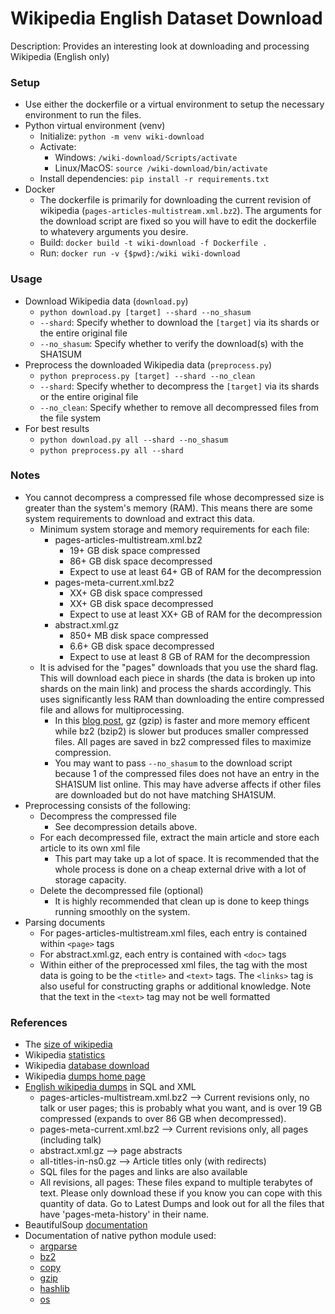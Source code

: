 # Wikipedia English Dataset Download

Description: Provides an interesting look at downloading and processing Wikipedia (English only)


### Setup

 - Use either the dockerfile or a virtual environment to setup the necessary environment to run the files.
 - Python virtual environment (venv)
     - Initialize: `python -m venv wiki-download`
     - Activate: 
        - Windows: `/wiki-download/Scripts/activate`
        - Linux/MacOS: `source /wiki-download/bin/activate`
     - Install dependencies: `pip install -r requirements.txt`
 - Docker
     - The dockerfile is primarily for downloading the current revision of wikipedia (`pages-articles-multistream.xml.bz2`). The arguments for the download script are fixed so you will have to edit the dockerfile to whatevery arguments you desire.
     - Build: `docker build -t wiki-download -f Dockerfile .`
     - Run: `docker run -v {$pwd}:/wiki wiki-download`


### Usage

 - Download Wikipedia data (`download.py`)
     - `python download.py [target] --shard --no_shasum`
     - `--shard`: Specify whether to download the `[target]` via its shards or the entire original file
     - `--no_shasum`: Specify whether to verify the download(s) with the SHA1SUM
 - Preprocess the downloaded Wikipedia data (`preprocess.py`)
     - `python preprocess.py [target] --shard --no_clean`
     - `--shard`: Specify whether to decompress the `[target]` via its shards or the entire original file
     - `--no_clean`: Specify whether to remove all decompressed files from the file system
 - For best results
     - `python download.py all --shard --no_shasum`
     - `python preprocess.py all --shard`


### Notes

 - You cannot decompress a compressed file whose decompressed size is greater than the system's memory (RAM). This means there are some system requirements to download and extract this data.
     - Minimum system storage and memory requirements for each file: 
         - pages-articles-multistream.xml.bz2
             - 19+ GB disk space compressed
             - 86+ GB disk space decompressed
             - Expect to use at least 64+ GB of RAM for the decompression
         - pages-meta-current.xml.bz2
             - XX+ GB disk space compressed
             - XX+ GB disk space decompressed
             - Expect to use at least XX+ GB of RAM for the decompression
         - abstract.xml.gz
             - 850+ MB disk space compressed
             - 6.6+ GB disk space decompressed
             - Expect to use at least 8 GB of RAM for the decompression
     - It is advised for the "pages" downloads that you use the shard flag. This will download each piece in shards (the data is broken up into shards on the main link) and process the shards accordingly. This uses significantly less RAM than downloading the entire compressed file and allows for multiprocessing.
         - In this [blog post](https://blog.online-convert.com/what-are-tar-gz-and-bz2/), gz (gzip) is faster and more memory efficent while bz2 (bzip2) is slower but produces smaller compressed files. All pages are saved in bz2 compressed files to maximize compression.
         - You may want to pass `--no_shasum` to the download script because 1 of the compressed files does not have an entry in the SHA1SUM list online. This may have adverse affects if other files are downloaded but do not have matching SHA1SUM.
 - Preprocessing consists of the following:
     - Decompress the compressed file
         - See decompression details above.
     - For each decompressed file, extract the main article and store each article to its own xml file
         - This part may take up a lot of space. It is recommended that the whole process is done on a cheap external drive with a lot of storage capacity.
     - Delete the decompressed file (optional)
         - It is highly recommended that clean up is done to keep things running smoothly on the system.
 - Parsing documents
     - For pages-articles-multistream.xml files, each entry is contained within `<page>` tags
     - For abstract.xml.gz, each entry is contained with `<doc>` tags
     - Within either of the preprocessed xml files, the tag with the most data is going to be the `<title>` and `<text>` tags. The `<links>` tag is also useful for constructing graphs or additional knowledge. Note that the text in the `<text>` tag may not be well formatted


### References

 - The [size of wikipedia](https://en.wikipedia.org/wiki/Wikipedia:Size_of_Wikipedia)
 - Wikipedia [statistics](https://en.wikipedia.org/wiki/Wikipedia:Statistics)
 - Wikipedia [database download](https://en.wikipedia.org/wiki/Wikipedia:Database_download)
 - Wikipedia [dumps home page](https://dumps.wikimedia.org/)
 - [English wikipedia dumps](https://dumps.wikimedia.org/enwiki/) in SQL and XML
     - pages-articles-multistream.xml.bz2 –> Current revisions only, no talk or user pages; this is probably what you want, and is over 19 GB compressed (expands to over 86 GB when decompressed).
     - pages-meta-current.xml.bz2 –> Current revisions only, all pages (including talk)
     - abstract.xml.gz –> page abstracts
     - all-titles-in-ns0.gz –> Article titles only (with redirects)
     - SQL files for the pages and links are also available
     - All revisions, all pages: These files expand to multiple terabytes of text. Please only download these if you know you can cope with this quantity of data. Go to Latest Dumps and look out for all the files that have 'pages-meta-history' in their name.
 - BeautifulSoup [documentation](https://beautiful-soup-4.readthedocs.io/en/latest/)
 - Documentation of native python module used:
     - [argparse](https://docs.python.org/3.9/library/argparse.html)
     - [bz2](https://docs.python.org/3.9/library/bz2.html)
     - [copy](https://docs.python.org/3.9/library/copy.html)
     - [gzip](https://docs.python.org/3.9/library/gzip.html)
     - [hashlib](https://docs.python.org/3.9/library/hashlib.html)
     - [os](https://docs.python.org/3.9/library/os.html)